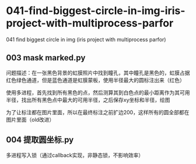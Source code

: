# 041-find-biggest-circle-in-img-iris-project-with-multiprocess-parfor

041 find biggest circle in img (iris project with multiprocess parfor)

## 003 mask marked.py

问题描述：在一张黑色背景的虹膜照片中找到瞳孔，其中瞳孔是黑色的，虹膜占据红色绿色通道，但是蓝色通道是虹膜蒙板，使用半径最大的圆标注出来（红色）

使用多进程，首先找到所有黑色的点，然后测算其到白色点的最小距离作为其可用半径，找出所有黑色点中最大的可用半径，之后保存xy坐标和半径，绘图

为了让标注都在图片里面，所以在最终标注之前扩边200，这样所有的圆全部都在图片里面（old改进）

## 004 提取圆坐标.py

多进程写入锁（通过callback实现，非静态锁，不影响效率）
